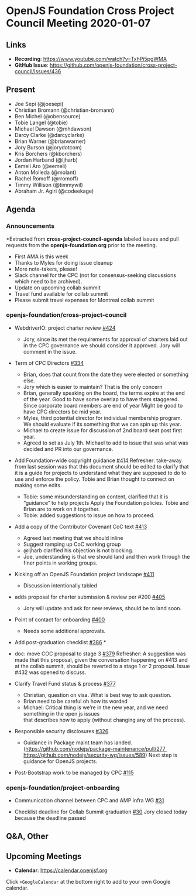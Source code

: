 # OpenJS Foundation Cross Project Council Meeting 2020-01-07

## Links

* **Recording**: https://www.youtube.com/watch?v=TxhPi5pgWMA
* **GitHub Issue**: https://github.com/openjs-foundation/cross-project-council/issues/436

## Present

* Joe Sepi (@joesepi)
* Christian Bromann (@christian-bromann)
* Ben Michel (@obensource)
* Tobie Langel (@tobie)
* Michael Dawson (@mhdawson)
* Darcy Clarke (@darcyclarke)
* Brian Warner (@brianwarner)
* Jory Burson (@jorydotcom)
* Kris Borchers (@kborchers)
* Jordan Harband (@ljharb)
* Eemeli Aro (@eemeli)
* Anton Molleda (@molant)
* Rachel Romoff (@rromoff)
* Timmy Willison (@timmywil)
* Abraham Jr. Agiri (@codeekage)

## Agenda

### Announcements

*Extracted from **cross-project-council-agenda** labeled issues and pull requests from the **openjs-foundation org** prior to the meeting.

* First AMA is this week
* Thanks to Myles for doing issue cleanup
* More note-takers, please!
* Slack channel for the CPC (not for consensus-seeking discussions which need to be archived).
* Update on upcoming collab summit
* Travel fund available for collab summit
* Please submit travel expenses for Montreal collab summit

### openjs-foundation/cross-project-council

* WebdriverIO: project charter review [#424](https://github.com/openjs-foundation/cross-project-council/issues/424)
  * Jory, since its met the requirements for approval of charters laid out in the CPC governance 
    we should consider it approved.  Jory will comment in the issue.

* Term of CPC Directors
[#334](https://github.com/openjs-foundation/cross-project-council/issues/334)
  * Brian, does that count from the date they were elected or something else.
  * Jory which is easier to maintain? That is the only concern
  * Brian, generally speaking on the board, the terms expire at the end of the year. Good to have
    some overlap to have them staggered.  Since corporate board members are end of year
    Might be good to have CPC directors be mid year.
  * Myles, third potential director for individual membership program.  We should evaluate if its
    something that we can spin up this year. 
  * Michael to create issue for discussion of 2nd board seat post first year.
  * Agreed to set as July 1th. Michael to add to issue that was what was decided and PR into our 
    governance.

* Add Foundation-wide copyright guidance [#414](https://github.com/openjs-foundation/cross-project-council/pull/414)
Refresher: take-away from last session was that this document should be edited to clarify that it is a guide for projects to understand what they are supposed to do to use and enforce the policy. Tobie and Brian thought to connect on making some edits.
  * Tobie: some misunderstanding on content, clarified that it is “guidance” to help projects
    Apply the Foundation policies.  Tobie and Brian are to work on it together.
  * Tobie: added suggestions to issue on how to proceed.

* Add a copy of the Contributor Covenant CoC text [#413](https://github.com/openjs-foundation/cross-project-council/pull/413)
  * Agreed last meeting that we should inline
  * Suggest ramping up CoC working group
  * @ljharb clarified his objection is not blocking.
  * Joe, understanding is that we should land and then work through the finer points in working 
    groups.

* Kicking off an OpenJS Foundation project landscape [#411](https://github.com/openjs-foundation/cross-project-council/issues/411)
  * Discussion intentionally tabled

* adds proposal for charter submission & review per #200 [#405](https://github.com/openjs-foundation/cross-project-council/pull/405)
  * Jory will update and ask for new reviews, should be to land soon.

* Point of contact for onboarding [#400](https://github.com/openjs-foundation/cross-project-council/issues/400)
  * Needs some additional approvals.

* Add post-graduation checklist [#386](https://github.com/openjs-foundation/cross-project-council/pull/386)
  * 

* doc: move COC proposal to stage 3 [#379](https://github.com/openjs-foundation/cross-project-council/pull/379)
Refresher: A suggestion was made that this proposal, given the conversation happening on #413 and at the collab summit, should be reverted to a stage 1 or 2 proposal. Issue #432 was opened to discuss.

* Clarify Travel Fund status & process [#377](https://github.com/openjs-foundation/cross-project-council/issues/377)
  * Christian, question on visa.  What is best way to ask question.
  * Brian need to be careful oh how its worded
  * Michael: Critical thing is we’re in the new year, and we need something in the open js issues  
    that describes how to apply (without changing any of the process).

* Responsible security disclosures [#326](https://github.com/openjs-foundation/cross-project-council/issues/326)
  * Guidance in Package maint team has landed. (https://github.com/nodejs/package-maintenance/pull/277 https://github.com/nodejs/security-wg/issues/589)  Next step is guidance for OpenJS projects.

* Post-Bootstrap work to be managed by CPC [#115](https://github.com/openjs-foundation/cross-project-council/issues/115)


### openjs-foundation/project-onboarding

* Communication channel between CPC and AMP infra WG [#31](https://github.com/openjs-foundation/project-onboarding/issues/31)

* Checklist deadline for Collab Summit graduation [#30](https://github.com/openjs-foundation/project-onboarding/issues/30)
Jory closed today because the deadline passed




## Q&A, Other

## Upcoming Meetings

* **Calendar**: https://calendar.openjsf.org

Click `+GoogleCalendar` at the bottom right to add to your own Google calendar.

